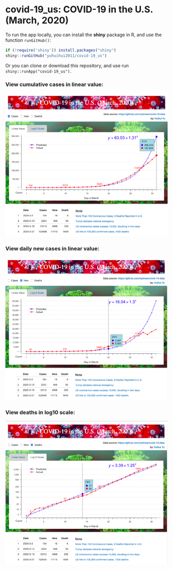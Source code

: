 # covid-19_us: COVID-19 in the U.S. (March, 2020)


To run the app locally, you can install the **shiny** package in R, and
use the function `runGitHub()`:

```R
if (!require('shiny')) install.packages("shiny")
shiny::runGitHub("yuhuihui2011/covid-19_us")
```

Or you can clone or download this repository, and use run
`shiny::runApp("covid-19_us")`.

### View cumulative cases in linear value:

![](www/us_cases_value.png)

### View daily new cases in linear value:

![](www/us_new_value.png)

### View deaths in log10 scale:
![](www/us_deaths_log10.png)

